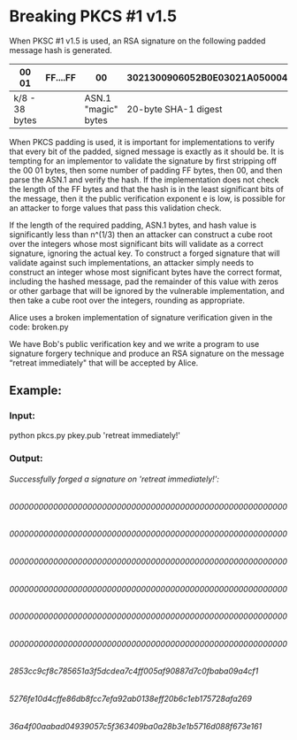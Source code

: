 # Breaking PKCS #1 v1.5

When PKSC #1 v1.5 is used, an RSA signature on the following padded message hash is generated. 

 00  01  |   FF....FF  |   00 | 3021300906052B0E03021A05000414     |    XX....XX 
 ------- | ----------- |  ---- |------- |------- 
 | k/8 - 38 bytes   |      | ASN.1 "magic" bytes   |    20-byte SHA-1 digest |


When PKCS padding is used, it is important for implementations to verify that every bit of the padded, signed message is exactly as it should be. It is tempting for an implementor to validate the signature by first stripping off the 00 01 bytes, then some number of padding FF bytes, then 00, and then parse the ASN.1 and verify the hash. If the implementation does not check the length of the FF bytes and that the hash is in the least significant bits of the message, then it the public verification exponent e is low, is possible for an attacker to forge values that pass this validation check.

If the length of the required padding, ASN.1 bytes, and hash value is significantly less than n^(1/3) then an attacker can construct a cube root over the integers whose most significant bits will validate as a correct signature, ignoring the actual key. To construct a forged signature that will validate against such implementations, an attacker simply needs to construct an integer whose most significant bytes have the correct format, including the hashed message, pad the remainder of this value with zeros or other garbage that will be ignored by the vulnerable implementation, and then take a cube root over the integers, rounding as appropriate.

Alice uses a broken implementation of signature verification given in the code: broken.py

We have Bob's public verification key and we write a program to use signature forgery technique and produce an RSA signature on the message “retreat immediately" that will be accepted by Alice.

## Example:
### Input:
python pkcs.py pkey.pub 'retreat immediately!'

### Output:
###### Successfully forged a signature on 'retreat immediately!':
###### 000000000000000000000000000000000000000000000000000000000
###### 000000000000000000000000000000000000000000000000000000000
###### 000000000000000000000000000000000000000000000000000000000
###### 000000000000000000000000000000000000000000000000000000000
###### 000000000000000000000000000000000000000000000000000000000
###### 000000000000000000000000000000000000000000000000000000000
###### 2853cc9cf8c785651a3f5dcdea7c4ff005af90887d7c0fbaba09a4cf1
###### 5276fe10d4cffe86db8fcc7efa92ab0138eff20b6c1eb175728afa269
###### 36a4f00aabad04939057c5f363409ba0a28b3e1b5716d088f673e161
